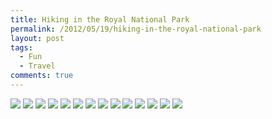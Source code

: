 ```yaml
---
title: Hiking in the Royal National Park
permalink: /2012/05/19/hiking-in-the-royal-national-park
layout: post
tags:
  - Fun
  - Travel
comments: true
---
```


<img src="./images/img_8620.jpg">
<img src="./images/img_8632.jpg">
<img src="./images/img_8641.jpg">
<img src="./images/img_8645.jpg">
<img src="./images/img_8690.jpg">
<img src="./images/img_8696.jpg">
<img src="./images/img_8697.jpg">
<img src="./images/img_8709.jpg">
<img src="./images/img_8722.jpg">
<img src="./images/img_8746.jpg">
<img src="./images/img_8747.jpg">
<img src="./images/img_8794.jpg">
<img src="./images/img_8798.jpg">
<img src="./images/img_8800.jpg">

